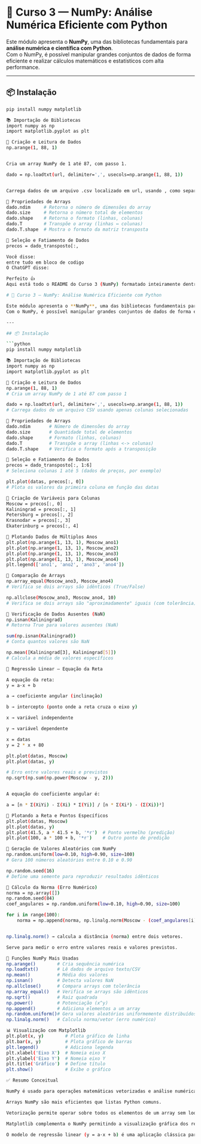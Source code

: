 # 🧮 Curso 3 — NumPy: Análise Numérica Eficiente com Python

Este módulo apresenta o **NumPy**, uma das bibliotecas fundamentais para **análise numérica e científica com Python**.  
Com o NumPy, é possível manipular grandes conjuntos de dados de forma eficiente e realizar cálculos matemáticos e estatísticos com alta performance.

---

## 📦 Instalação

```bash
pip install numpy matplotlib

📚 Importação de Bibliotecas
import numpy as np
import matplotlib.pyplot as plt

🔹 Criação e Leitura de Dados
np.arange(1, 88, 1)


Cria um array NumPy de 1 até 87, com passo 1.

dado = np.loadtxt(url, delimiter=',', usecols=np.arange(1, 88, 1))


Carrega dados de um arquivo .csv localizado em url, usando , como separador e apenas as colunas desejadas.

🔹 Propriedades de Arrays
dado.ndim     # Retorna o número de dimensões do array
dado.size     # Retorna o número total de elementos
dado.shape    # Retorna o formato (linhas, colunas)
dado.T        # Transpõe o array (linhas ↔ colunas)
dado.T.shape  # Mostra o formato da matriz transposta

🔹 Seleção e Fatiamento de Dados
precos = dado_transposto[:, 

Você disse:
entre tudo em bloco de codigo
O ChatGPT disse:

Perfeito 👍
Aqui está todo o README do Curso 3 (NumPy) formatado inteiramente dentro de um único bloco de código, pronto para copiar e colar:

# 🧮 Curso 3 — NumPy: Análise Numérica Eficiente com Python

Este módulo apresenta o **NumPy**, uma das bibliotecas fundamentais para **análise numérica e científica com Python**.  
Com o NumPy, é possível manipular grandes conjuntos de dados de forma eficiente e realizar cálculos matemáticos e estatísticos com alta performance.

---

## 📦 Instalação

```python
pip install numpy matplotlib

📚 Importação de Bibliotecas
import numpy as np
import matplotlib.pyplot as plt

🔹 Criação e Leitura de Dados
np.arange(1, 88, 1)  
# Cria um array NumPy de 1 até 87 com passo 1

dado = np.loadtxt(url, delimiter=',', usecols=np.arange(1, 88, 1))
# Carrega dados de um arquivo CSV usando apenas colunas selecionadas

🔹 Propriedades de Arrays
dado.ndim       # Número de dimensões do array
dado.size       # Quantidade total de elementos
dado.shape      # Formato (linhas, colunas)
dado.T          # Transpõe o array (linhas <-> colunas)
dado.T.shape    # Verifica o formato após a transposição

🔹 Seleção e Fatiamento de Dados
precos = dado_transposto[:, 1:6]
# Seleciona colunas 1 até 5 (dados de preços, por exemplo)

plt.plot(datas, precos[:, 0])
# Plota os valores da primeira coluna em função das datas

🔹 Criação de Variáveis para Colunas
Moscow = precos[:, 0]
Kaliningrad = precos[:, 1]
Petersburg = precos[:, 2]
Krasnodar = precos[:, 3]
Ekaterinburg = precos[:, 4]

🔹 Plotando Dados de Múltiplos Anos
plt.plot(np.arange(1, 13, 1), Moscow_ano1)
plt.plot(np.arange(1, 13, 1), Moscow_ano2)
plt.plot(np.arange(1, 13, 1), Moscow_ano3)
plt.plot(np.arange(1, 13, 1), Moscow_ano4)
plt.legend(['ano1', 'ano2', 'ano3', 'ano4'])

🔹 Comparação de Arrays
np.array_equal(Moscow_ano3, Moscow_ano4)
# Verifica se dois arrays são idênticos (True/False)

np.allclose(Moscow_ano3, Moscow_ano4, 10)
# Verifica se dois arrays são "aproximadamente" iguais (com tolerância)

🔹 Verificação de Dados Ausentes (NaN)
np.isnan(Kaliningrad)
# Retorna True para valores ausentes (NaN)

sum(np.isnan(Kaliningrad))
# Conta quantos valores são NaN

np.mean([Kaliningrad[3], Kaliningrad[5]])
# Calcula a média de valores específicos

🔹 Regressão Linear — Equação da Reta

A equação da reta:
y = a·x + b

a → coeficiente angular (inclinação)

b → intercepto (ponto onde a reta cruza o eixo y)

x → variável independente

y → variável dependente

x = datas
y = 2 * x + 80

plt.plot(datas, Moscow)
plt.plot(datas, y)

# Erro entre valores reais e previstos
np.sqrt(np.sum(np.power(Moscow - y, 2)))


A equação do coeficiente angular é:

a = [n * Σ(XiYi) - Σ(Xi) * Σ(Yi)] / [n * Σ(Xi²) - (Σ(Xi))²]

🔹 Plotando a Reta e Pontos Específicos
plt.plot(datas, Moscow)
plt.plot(datas, y)
plt.plot(41.5, a * 41.5 + b, '*r')  # Ponto vermelho (predição)
plt.plot(100, a * 100 + b, '*r')    # Outro ponto de predição

🔹 Geração de Valores Aleatórios com NumPy
np.random.uniform(low=0.10, high=0.90, size=100)
# Gera 100 números aleatórios entre 0.10 e 0.90

np.random.seed(16)
# Define uma semente para reproduzir resultados idênticos

🔹 Cálculo da Norma (Erro Numérico)
norma = np.array([])
np.random.seed(84)
coef_angulares = np.random.uniform(low=0.10, high=0.90, size=100)

for i in range(100):
    norma = np.append(norma, np.linalg.norm(Moscow - (coef_angulares[i] * X + b)))


np.linalg.norm() → calcula a distância (norma) entre dois vetores.

Serve para medir o erro entre valores reais e valores previstos.

🔹 Funções NumPy Mais Usadas
np.arange()        # Cria sequência numérica
np.loadtxt()       # Lê dados de arquivo texto/CSV
np.mean()          # Média dos valores
np.isnan()         # Detecta valores NaN
np.allclose()      # Compara arrays com tolerância
np.array_equal()   # Verifica se arrays são idênticos
np.sqrt()          # Raiz quadrada
np.power()         # Potenciação (x^y)
np.append()        # Adiciona elementos a um array
np.random.uniform()# Gera valores aleatórios uniformemente distribuídos
np.linalg.norm()   # Calcula norma/vetor (erro numérico)

📊 Visualização com Matplotlib
plt.plot(x, y)        # Plota gráfico de linha
plt.bar(x, y)         # Plota gráfico de barras
plt.legend()          # Adiciona legenda
plt.xlabel('Eixo X')  # Nomeia eixo X
plt.ylabel('Eixo Y')  # Nomeia eixo Y
plt.title('Gráfico')  # Define título
plt.show()            # Exibe o gráfico

✅ Resumo Conceitual

NumPy é usado para operações matemáticas vetorizadas e análise numérica rápida.

Arrays NumPy são mais eficientes que listas Python comuns.

Vetorização permite operar sobre todos os elementos de um array sem loops explícitos.

Matplotlib complementa o NumPy permitindo a visualização gráfica dos resultados.

O modelo de regressão linear (y = a·x + b) é uma aplicação clássica para previsão numérica.